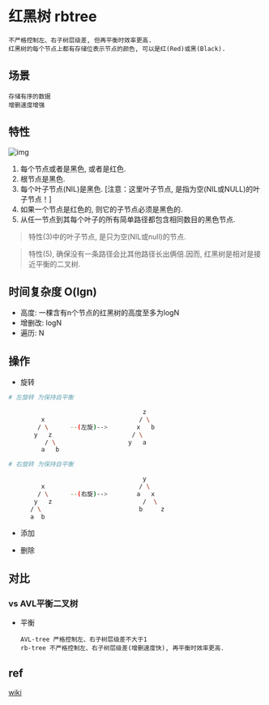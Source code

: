 # 红黑树 rbtree

    不严格控制左、右子树层级差, 但再平衡时效率更高.
    红黑树的每个节点上都有存储位表示节点的颜色, 可以是红(Red)或黑(Black).

## 场景

    存储有序的数据
    增删速度增强

## 特性

![img](res/rbtree.png)

1. 每个节点或者是黑色, 或者是红色.
2. 根节点是黑色.
3. 每个叶子节点(NIL)是黑色. [注意：这里叶子节点, 是指为空(NIL或NULL)的叶子节点！]
4. 如果一个节点是红色的, 则它的子节点必须是黑色的.
5. 从任一节点到其每个叶子的所有简单路径都包含相同数目的黑色节点.

> 特性(3)中的叶子节点, 是只为空(NIL或null)的节点.  

> 特性(5), 确保没有一条路径会比其他路径长出俩倍.因而, 红黑树是相对是接近平衡的二叉树.

## 时间复杂度 O(lgn)

- 高度: 一棵含有n个节点的红黑树的高度至多为logN  
- 增删改: logN  
- 遍历: N  

## 操作

- 旋转

```bash
# 左旋转 为保持自平衡

                                     z
         x                          / \
        / \      --(左旋)-->        x   b
       y   z                      / \
          / \                    y   a
         a   b

# 右旋转 为保持自平衡

                                     y
         x                          / \
        / \      --(右旋)-->        a   x
       y   z                         /  \
      / \                           b     z
      a  b
```

- 添加

- 删除

## 对比

### vs AVL平衡二叉树

- 平衡

      AVL-tree 严格控制左、右子树层级差不大于1
      rb-tree 不严格控制左、右子树层级差(增删速度快), 再平衡时效率更高.

## ref

[wiki](https://zh.wikipedia.org/wiki/%E7%BA%A2%E9%BB%91%E6%A0%91)
